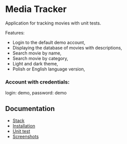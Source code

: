 # Media Tracker
Application for tracking movies with unit tests.

Features:
* Login to the default demo account,
* Displaying the database of movies with descriptions,
* Search movie by name,
* Search movie by category,
* Light and dark theme,
* Polish or English language version,

### Account with credentials:
login: demo, password: demo

## Documentation
* [Stack](./docs/Stack.md)
* [Installation](./docs/Installation.md)
* [Unit test](./docs/UnitTest.md)
* [Screenshots](./docs/Screenshots.md)
